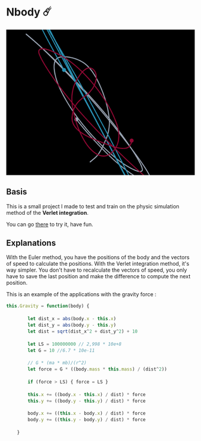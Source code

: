 # Nbody :comet:
![Example image](/nbody.PNG)

## Basis
This is a small project I made to test and train on the physic simulation method of the **Verlet integration**.

You can go <a href="https://mlhoutel.github.io/Nbody/" target="_blank">there</a> to try it, have fun.

## Explanations
With the Euler method, you have the positions of the body and the vectors of speed to calculate the positions. With the Verlet integration method, it's way simpler. You don't have to recalculate the vectors of speed, you only have to save the last position and make the difference to compute the next position.

This is an example of the applications with the gravity force :

```javascript
this.Gravity = function(body) {

		let dist_x = abs(body.x - this.x)
		let dist_y = abs(body.y - this.y)
		let dist = sqrt(dist_x^2 + dist_y^2) + 10

		let LS = 100000000 // 2,998 * 10e+8
		let G = 10 //6.7 * 10e-11 
		
		// G * (ma * mb)/(r^2)
		let force = G * ((body.mass * this.mass) / (dist^2))

		if (force > LS) { force = LS }

		this.x += ((body.x - this.x) / dist) * force
		this.y += ((body.y - this.y) / dist) * force

		body.x += ((this.x - body.x) / dist) * force
		body.y += ((this.y - body.y) / dist) * force
		
	}
  ```
